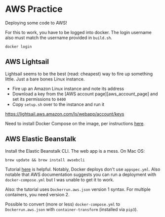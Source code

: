 # AWS Practice

Deploying some code to AWS!

For this to work, you have to be logged into docker. The login username also must match the username provided in `build.sh`.
```
docker login
```

## AWS Lightsail

Lightsail seems to be the best (read: cheapest) way to fire up something little. Just a bare bones Linux instance.

- Fire up an Amazon Linux instance and note its address
- Download a key from the [AWS account page][aws_account_page] and set its permissions to `0400`
- Copy `setup.sh` over to the instance and run it




https://lightsail.aws.amazon.com/ls/webapp/account/keys



Need to install Docker Compose on the image, per instructions [here][install_docker_compose].

[install_docker_compose]: https://gist.github.com/npearce/6f3c7826c7499587f00957fee62f8ee9

## AWS Elastic Beanstalk

Install the Elastic Beanstalk CLI. The web app is a mess. On Mac OS:

```
brew update && brew install awsebcli
```

Tutorial [here](https://docs.aws.amazon.com/elasticbeanstalk/latest/dg/docker.html) is helpful. Notably, Docker deploys don't use `appspec.yml`. Also notable that AWS documentation suggests you can run a deployment with `docker-compose.yml` but I was unable to get it to work.

Also: the tutorial uses `Dockerrun.aws.json` version 1 syntax. For multiple containers, you need version 2.

Possible to convert (more or less) `docker-compose.yml` to `Dockerrun.aws.json` with `container-transform` (installed via `pip3`).
